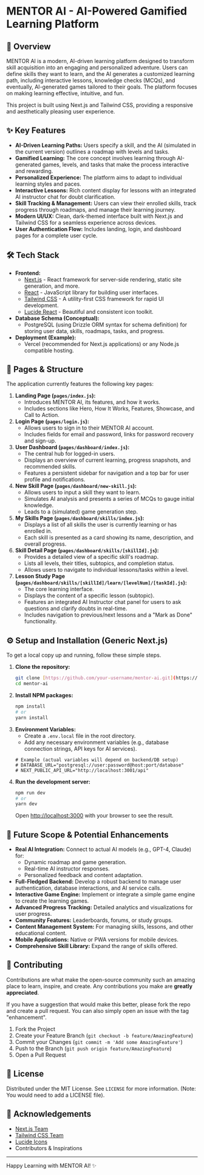 # MENTOR AI - AI-Powered Gamified Learning Platform

## 🚀 Overview

MENTOR AI is a modern, AI-driven learning platform designed to transform skill acquisition into an engaging and personalized adventure. Users can define skills they want to learn, and the AI generates a customized learning path, including interactive lessons, knowledge checks (MCQs), and eventually, AI-generated games tailored to their goals. The platform focuses on making learning effective, intuitive, and fun.

This project is built using Next.js and Tailwind CSS, providing a responsive and aesthetically pleasing user experience.

## ✨ Key Features

* **AI-Driven Learning Paths:** Users specify a skill, and the AI (simulated in the current version) outlines a roadmap with levels and tasks.
* **Gamified Learning:** The core concept involves learning through AI-generated games, levels, and tasks that make the process interactive and rewarding.
* **Personalized Experience:** The platform aims to adapt to individual learning styles and paces.
* **Interactive Lessons:** Rich content display for lessons with an integrated AI instructor chat for doubt clarification.
* **Skill Tracking & Management:** Users can view their enrolled skills, track progress through roadmaps, and manage their learning journey.
* **Modern UI/UX:** Clean, dark-themed interface built with Next.js and Tailwind CSS for a seamless experience across devices.
* **User Authentication Flow:** Includes landing, login, and dashboard pages for a complete user cycle.

## 🛠️ Tech Stack

* **Frontend:**
    * [Next.js](https://nextjs.org/) - React framework for server-side rendering, static site generation, and more.
    * [React](https://reactjs.org/) - JavaScript library for building user interfaces.
    * [Tailwind CSS](https://tailwindcss.com/) - A utility-first CSS framework for rapid UI development.
    * [Lucide React](https://lucide.dev/) - Beautiful and consistent icon toolkit.
* **Database Schema (Conceptual):**
    * PostgreSQL (using Drizzle ORM syntax for schema definition) for storing user data, skills, roadmaps, tasks, and progress.
* **Deployment (Example):**
    * Vercel (recommended for Next.js applications) or any Node.js compatible hosting.

## 📄 Pages & Structure

The application currently features the following key pages:

1.  **Landing Page (`pages/index.js`):**
    * Introduces MENTOR AI, its features, and how it works.
    * Includes sections like Hero, How It Works, Features, Showcase, and Call to Action.
2.  **Login Page (`pages/login.js`):**
    * Allows users to sign in to their MENTOR AI account.
    * Includes fields for email and password, links for password recovery and sign-up.
3.  **User Dashboard (`pages/dashboard/index.js`):**
    * The central hub for logged-in users.
    * Displays an overview of current learning, progress snapshots, and recommended skills.
    * Features a persistent sidebar for navigation and a top bar for user profile and notifications.
4.  **New Skill Page (`pages/dashboard/new-skill.js`):**
    * Allows users to input a skill they want to learn.
    * Simulates AI analysis and presents a series of MCQs to gauge initial knowledge.
    * Leads to a (simulated) game generation step.
5.  **My Skills Page (`pages/dashboard/skills/index.js`):**
    * Displays a list of all skills the user is currently learning or has enrolled in.
    * Each skill is presented as a card showing its name, description, and overall progress.
6.  **Skill Detail Page (`pages/dashboard/skills/[skillId].js`):**
    * Provides a detailed view of a specific skill's roadmap.
    * Lists all levels, their titles, subtopics, and completion status.
    * Allows users to navigate to individual lessons/tasks within a level.
7.  **Lesson Study Page (`pages/dashboard/skills/[skillId]/learn/[levelNum]/[taskId].js`):**
    * The core learning interface.
    * Displays the content of a specific lesson (subtopic).
    * Features an integrated AI Instructor chat panel for users to ask questions and clarify doubts in real-time.
    * Includes navigation to previous/next lessons and a "Mark as Done" functionality.

## ⚙️ Setup and Installation (Generic Next.js)

To get a local copy up and running, follow these simple steps.

1.  **Clone the repository:**
    ```bash
    git clone [https://github.com/your-username/mentor-ai.git](https://github.com/your-username/mentor-ai.git)
    cd mentor-ai
    ```
2.  **Install NPM packages:**
    ```bash
    npm install
    # or
    yarn install
    ```
3.  **Environment Variables:**
    * Create a `.env.local` file in the root directory.
    * Add any necessary environment variables (e.g., database connection strings, API keys for AI services).
    ```env
    # Example (actual variables will depend on backend/DB setup)
    # DATABASE_URL="postgresql://user:password@host:port/database"
    # NEXT_PUBLIC_API_URL="http://localhost:3001/api"
    ```
4.  **Run the development server:**
    ```bash
    npm run dev
    # or
    yarn dev
    ```
    Open [http://localhost:3000](http://localhost:3000) with your browser to see the result.

## 🔮 Future Scope & Potential Enhancements

* **Real AI Integration:** Connect to actual AI models (e.g., GPT-4, Claude) for:
    * Dynamic roadmap and game generation.
    * Real-time AI instructor responses.
    * Personalized feedback and content adaptation.
* **Full-Fledged Backend:** Develop a robust backend to manage user authentication, database interactions, and AI service calls.
* **Interactive Game Engine:** Implement or integrate a simple game engine to create the learning games.
* **Advanced Progress Tracking:** Detailed analytics and visualizations for user progress.
* **Community Features:** Leaderboards, forums, or study groups.
* **Content Management System:** For managing skills, lessons, and other educational content.
* **Mobile Applications:** Native or PWA versions for mobile devices.
* **Comprehensive Skill Library:** Expand the range of skills offered.

## 🤝 Contributing

Contributions are what make the open-source community such an amazing place to learn, inspire, and create. Any contributions you make are **greatly appreciated**.

If you have a suggestion that would make this better, please fork the repo and create a pull request. You can also simply open an issue with the tag "enhancement".

1.  Fork the Project
2.  Create your Feature Branch (`git checkout -b feature/AmazingFeature`)
3.  Commit your Changes (`git commit -m 'Add some AmazingFeature'`)
4.  Push to the Branch (`git push origin feature/AmazingFeature`)
5.  Open a Pull Request

## 📄 License

Distributed under the MIT License. See `LICENSE` for more information. (Note: You would need to add a LICENSE file).

## 🙏 Acknowledgements

* [Next.js Team](https://nextjs.org/)
* [Tailwind CSS Team](https://tailwindcss.com/)
* [Lucide Icons](https://lucide.dev/)
* Contributors & Inspirations

---

Happy Learning with MENTOR AI! ✨